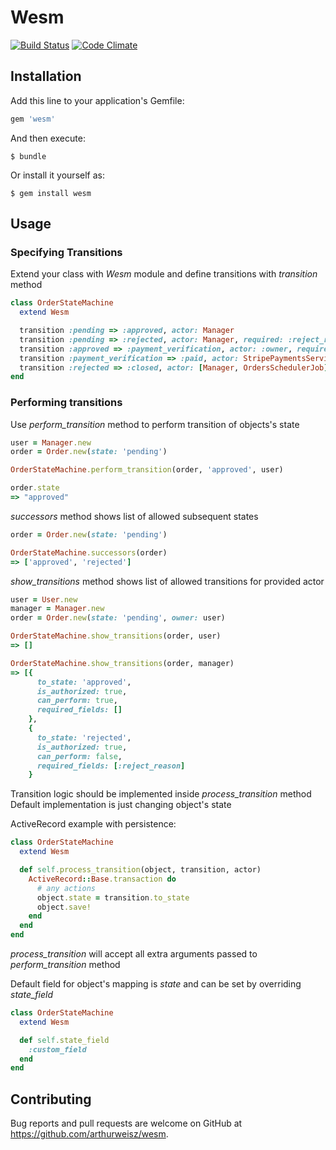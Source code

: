 # Wesm

[![Build Status](https://travis-ci.org/arthurweisz/wesm.svg?branch=master)](https://travis-ci.org/arthurweisz/wesm)
[![Code Climate](https://codeclimate.com/github/arthurweisz/wesm/badges/gpa.svg)](https://codeclimate.com/github/arthurweisz/wesm)

## Installation

Add this line to your application's Gemfile:

```ruby
gem 'wesm'
```

And then execute:

    $ bundle

Or install it yourself as:

    $ gem install wesm

## Usage

### Specifying Transitions

Extend your class with *Wesm* module and define transitions with *transition* method

```ruby
class OrderStateMachine
  extend Wesm

  transition :pending => :approved, actor: Manager
  transition :pending => :rejected, actor: Manager, required: :reject_reason
  transition :approved => :payment_verification, actor: :owner, required: :payment
  transition :payment_verification => :paid, actor: StripePaymentsService
  transition :rejected => :closed, actor: [Manager, OrdersSchedulerJob]
end
```

### Performing transitions
Use *perform_transition* method to perform transition of objects's state

```ruby
user = Manager.new
order = Order.new(state: 'pending')

OrderStateMachine.perform_transition(order, 'approved', user)

order.state
=> "approved"
```

*successors* method shows list of allowed subsequent states

```ruby
order = Order.new(state: 'pending')

OrderStateMachine.successors(order)
=> ['approved', 'rejected']
```

*show_transitions* method shows list of allowed transitions for provided actor

```ruby
user = User.new
manager = Manager.new
order = Order.new(state: 'pending', owner: user)

OrderStateMachine.show_transitions(order, user)
=> []

OrderStateMachine.show_transitions(order, manager)
=> [{
      to_state: 'approved',
      is_authorized: true,
      can_perform: true,
      required_fields: []
    },
    {
      to_state: 'rejected',
      is_authorized: true,
      can_perform: false,
      required_fields: [:reject_reason]
    }
```

Transition logic should be implemented inside *process_transition* method  
Default implementation is just changing object's state

ActiveRecord example with persistence:

```ruby
class OrderStateMachine
  extend Wesm

  def self.process_transition(object, transition, actor)
    ActiveRecord::Base.transaction do
      # any actions
      object.state = transition.to_state
      object.save!
    end
  end
end
```
*process_transition* will accept all extra arguments passed to *perform_transition* method

Default field for object's mapping is *state* and can be set by overriding *state_field*

```ruby
class OrderStateMachine
  extend Wesm

  def self.state_field
    :custom_field
  end
end
```



## Contributing

Bug reports and pull requests are welcome on GitHub at https://github.com/arthurweisz/wesm.
